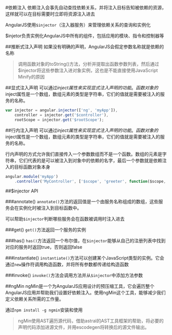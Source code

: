 #依赖注入
依赖注入会事先自动查找依赖关系，并将注入目标告知被依赖的资源，这样就可以在目标需要时立即将资源注入进去

AngularJS使用`$injector`（注入器服务）来管理依赖关系的查询和实例化

$injetor负责实例化AngularJS中所有的组件，包括应用的模块、指令和控制器等


##推断式注入声明
如果没有明确的声明，AngularJS会假定参数名称就是依赖的名称

> 调用函数对象的toString()方法，分析并提取出函数参数列表，然后通过$injector将这些参数注入进对象实例，这也是不能直接使用JavaScript Minify的原因

##显式注入声明
可以通过$inject属性来实现显式注入声明的功能。函数对象的$inject属性是一个数组，数组元素的类型是字符串，它们的值就是需要被注入的服务的名称。

```javascript
var injector = angular.injector(['ng', 'myApp']),
    controller = injector.get('$controller'),
    rootScope = injector.get('$rootScope');
```

##行内注入声明
可以通过$inject属性来实现显式注入声明的功能。函数对象的$inject属性是一个数组，数组元素的类型是字符串，它们的值就是需要被注入的服务的名称。

行内声明的方式允许我们直接传入一个参数数组而不是一个函数。数组的元素是字符串，它们代表的是可以被注入到对象中的依赖的名字，最后一个参数就是依赖注入的目标函数对象本身

```javascript
angular.module('myApp')
    .controller('MyController', ['$scope', 'greeter', function($scope, greeter) {}]);
```

##$injector API

###annotate()
`annotate()`方法的返回值是一个由服务名称组成的数组，这些服务会在实例化时被注入到目标函数中。

可以帮助`$injector`判断哪些服务会在函数被调用时注入进去

###get()
`get()`方法返回一个服务的实例

###has()
`has()`方法返回一个布尔值，在`$injector`能够从自己的注册列表中找到对应的服务时返回true，否则返回false


###instantiate()
`instantiate()`方法可以创建某个JavaScript类型的实例。它会通过`new`操作符调用构造函数，并将所有参数都传递给构造函数

###invoke()
`invoke()`方法会调用方法并从`$injector`中添加方法参数

##ngMin
ngMin是一个为AngularJS应用设计的预压缩工具，它会遍历整个AngularJS应用并帮助我们设置好依赖注入。使用ngMin这个工具，能够减少我们定义依赖关系所需的工作量。

通过`npm install -g ngmin`安装和使用

> ngMin使用AST遍历源代码，借助astral的AST工具框架的帮助，将必要的声明代码添加进源文件，并用escodegen将转换后的源文件输出。